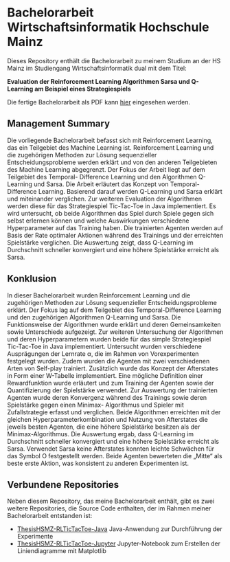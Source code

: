 # Bachelorarbeit Wirtschaftsinformatik Hochschule Mainz

Dieses Repository enthält die Bachelorarbeit zu meinem Studium an der HS Mainz im Studiengang Wirtschaftsinformatik dual mit dem Titel: 

**Evaluation der Reinforcement Learning Algorithmen Sarsa und Q-Learning am Beispiel eines Strategiespiels**

Die fertige Bachelorarbeit als PDF kann [hier]() eingesehen werden.

## Management Summary
Die vorliegende Bachelorarbeit befasst sich mit Reinforcement Learning, das ein Teilgebiet
des Machine Learning ist. Reinforcement Learning und die zugehörigen Methoden zur Lösung
sequenzieller Entscheidungsprobleme werden erklärt und von den anderen Teilgebieten des
Machine Learning abgegrenzt. Der Fokus der Arbeit liegt auf dem Teilgebiet des Temporal-
Difference Learning und den Algorithmen Q-Learning und Sarsa. Die Arbeit erläutert das
Konzept von Temporal-Difference Learning. Basierend darauf werden Q-Learning und Sarsa
erklärt und miteinander verglichen. Zur weiteren Evaluation der Algorithmen werden diese für
das Strategiespiel Tic-Tac-Toe in Java implementiert. Es wird untersucht, ob beide Algorithmen
das Spiel durch Spiele gegen sich selbst erlernen können und welche Auswirkungen verschiedene
Hyperparameter auf das Training haben. Die trainierten Agenten werden auf Basis der Rate
optimaler Aktionen während des Trainings und der erreichten Spielstärke verglichen. Die
Auswertung zeigt, dass Q-Learning im Durchschnitt schneller konvergiert und eine höhere
Spielstärke erreicht als Sarsa.


## Konklusion
In dieser Bachelorarbeit wurden Reinforcement Learning und die zugehörigen Methoden zur
Lösung sequenzieller Entscheidungsprobleme erklärt. Der Fokus lag auf dem Teilgebiet des
Temporal-Difference Learning und den zugehörigen Algorithmen Q-Learning und Sarsa. Die
Funktionsweise der Algorithmen wurde erklärt und deren Gemeinsamkeiten sowie Unterschiede
aufgezeigt. Zur weiteren Untersuchung der Algorithmen und deren Hyperparametern wurden
beide für das simple Strategiespiel Tic-Tac-Toe in Java implementiert. Untersucht wurden
verschiedene Ausprägungen der Lernrate α, die im Rahmen von Vorexperimenten festgelegt
wurden. Zudem wurden die Agenten mit zwei verschiedenen Arten von Self-play trainiert.
Zusätzlich wurde das Konzept der Afterstates in Form einer W-Tabelle implementiert. Eine
mögliche Definition einer Rewardfunktion wurde erläutert und zum Training der Agenten
sowie der Quantifizierung der Spielstärke verwendet. Zur Auswertung der trainierten Agenten
wurde deren Konvergenz während des Trainings sowie deren Spielstärke gegen einen Minimax-
Algorithmus und Spieler mit Zufallstrategie erfasst und verglichen. Beide Algorithmen erreichten
mit der gleichen Hyperparameterkombination und Nutzung von Afterstates die jeweils besten
Agenten, die eine höhere Spielstärke besitzen als der Minimax-Algorithmus. Die Auswertung
ergab, dass Q-Learning im Durchschnitt schneller konvergiert und eine höhere Spielstärke
erreicht als Sarsa. Verwendet Sarsa keine Afterstates konnten leichte Schwächen für das Symbol
O festgestellt werden. Beide Agenten bewerteten die „Mitte“ als beste erste Aktion, was
konsistent zu anderen Experimenten ist.

## Verbundene Repositories

Neben diesem Repository, das meine Bachelorarbeit enthält, gibt es zwei weitere Repositories, die Source Code enthalten, der im Rahmen meiner Bachelorarbeit entstanden ist:
- [ThesisHSMZ-RLTicTacToe-Java](https://github.com/JonasBingel/ThesisHSMZ-RLTicTacToe-Java) Java-Anwendung zur Durchführung der Experimente
- [ThesisHSMZ-RLTicTacToe-Jupyter](https://github.com/JonasBingel/ThesisHSMZ-RLTicTacToe-Jupyter) Jupyter-Notebook zum Erstellen der Liniendiagramme mit Matplotlib